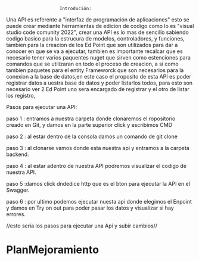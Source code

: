                         Introdución:

Una API es referente a  "interfaz de programación de aplicaciones"
esto se puede crear mediante herramientas de edicion de codigo como lo es
"visual studio code comunity 2022", crear una API es lo mas de sencillo 
sabiendo codigo basico para la estrucura de modelos, controladores, 
y funciones, tambien para la creacion de los Ed Point que son utilizados
para dar a conocer en que se va a ejecutar, tambien es importante recalcar 
que es necesario tener varios paquentes nuget que sirven como estenciones 
para comandos que se utilizaran en todo el proceso de creacion, a si como 
tambien paquetes para el entity Frameworck que son necesarios para la 
conexion a la base de datos,en este caso el proposito de esta API es poder registrar
datos a uestra base de datos y poder listarlos todos, para esto son necesario ver 2 Ed Point
uno sera encargado de registrar y el otro de listar los registro,


Pasos para ejecutar una API:


paso 1 :  entramos a nuestra carpeta donde clonaremos el ropositorio creado en Git, y damos en la parte
superior click y escribimos CMD

paso 2 : al estar dentro de la consola damos un comando de git clone <url de nuestro repositorio>

paso 3 : al clonarse vamos donde esta nuestra api y entramos a la carpeta backend.

paso 4 : al estar  adentro de nuestra API podremos visualizar el codigo de nuestra API.

paso 5 :damos click dndedice http que es el bton para ejecutar la API en el Swagger.

paso 6 : por ultimo podemos ejecutar nuesta api donde elegimos el Enpoint y damos en Try on out para
poder pasar los datos y visualizar si hay errores.



//esto seria los pasos para ejecutar una Api y subir cambios//


# PlanMejoramiento